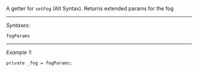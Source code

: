 A getter for `setFog` (Alt Syntax). Returns extended params for the fog


---
*Syntaxes:*

`fogParams`

---
*Example 1:*

```sqf
private _fog = fogParams;
```